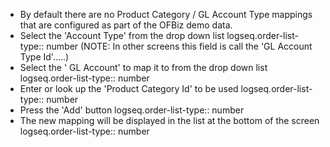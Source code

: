 - By default there are no Product Category / GL Account Type mappings that are configured as part of the OFBiz demo data.
- Select the 'Account Type' from the drop down list
  logseq.order-list-type:: number
  (NOTE: In other screens this field is call the 'GL Account Type Id'…​..)
- Select the ' GL Account' to map it to from the drop down list
  logseq.order-list-type:: number
- Enter or look up the 'Product Category Id' to be used
  logseq.order-list-type:: number
- Press the 'Add' button
  logseq.order-list-type:: number
- The new mapping will be displayed in the list at the bottom of the screen
  logseq.order-list-type:: number